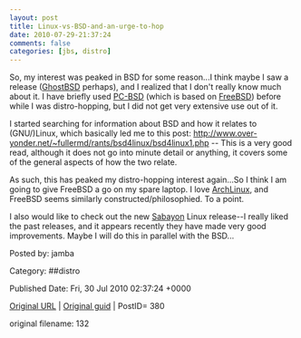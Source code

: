 ```yaml
---
layout: post
title: Linux-vs-BSD-and-an-urge-to-hop
date: 2010-07-29-21:37:24
comments: false
categories: [jbs, distro]
---
```


So, my interest was peaked in BSD for some reason...I think maybe I saw a release (<a href="http://www.ghostbsd.org/" target="_blank">GhostBSD</a> perhaps), and I realized that I don't really know much about it.  I have briefly used <a href="http://www.pcbsd.org/" target="_blank">PC-BSD</a> (which is based on <a href="http://www.freebsd.org/" target="_blank">FreeBSD</a>) before while I was distro-hopping, but I did not get very extensive use out of it.

 I started searching for information about BSD and how it relates to (GNU/)Linux, which basically led me to this post:  <a href="http://www.over-yonder.net/~fullermd/rants/bsd4linux/bsd4linux1.php" target="_blank">http://www.over-yonder.net/~fullermd/rants/bsd4linux/bsd4linux1.php</a> -- This is a very good read, although it does not go into minute detail or anything, it covers some of the general aspects of how the two relate.

 As such, this has peaked my distro-hopping interest again...So I think I am going to give FreeBSD a go on my spare laptop.  I love <a href="http://archlinux.org" target="_blank">ArchLinux</a>, and FreeBSD seems similarly constructed/philosophied.  To a point.

 I also would like to check out the new <a href="http://www.sabayon.org/" target="_blank">Sabayon</a> Linux release--I really liked the past releases, and it appears recently they have made very good improvements.  Maybe I will do this in parallel with the BSD...

 

Posted by: jamba

Category: ##distro 


Published Date: Fri, 30 Jul 2010 02:37:24 +0000 

<a href="http://factorq.net/2010/07/29/linux-vs-bsd-and-an-urge-to-hop/">Original URL</a> | <a href="http://factorq.net/?p=380">Original guid</a> | PostID= 380

 original filename: 132
